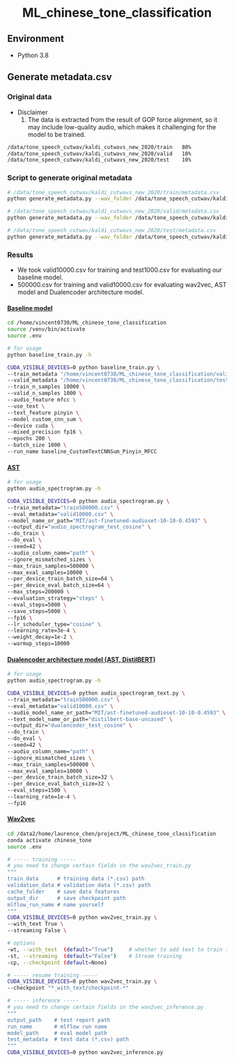 <div align="center">

# ML_chinese_tone_classification

</div>

## Environment

- Python 3.8

## Generate metadata.csv

### Original data

- Disclaimer
  1. The data is extracted from the result of GOP force alignment, so it may include low-quality audio, which makes it challenging for the model to be trained.

```txt
/data/tone_speech_cutwav/kaldi_cutwavs_new_2020/train   80%
/data/tone_speech_cutwav/kaldi_cutwavs_new_2020/valid   10%
/data/tone_speech_cutwav/kaldi_cutwavs_new_2020/test    10%
```

### Script to generate original metadata

```bash
# /data/tone_speech_cutwav/kaldi_cutwavs_new_2020/train/metadata.csv
python generate_metadata.py --wav_folder /data/tone_speech_cutwav/kaldi_cutwavs_new_2020/train

# /data/tone_speech_cutwav/kaldi_cutwavs_new_2020/valid/metadata.csv
python generate_metadata.py --wav_folder /data/tone_speech_cutwav/kaldi_cutwavs_new_2020/valid

# /data/tone_speech_cutwav/kaldi_cutwavs_new_2020/test/metadata.csv
python generate_metadata.py --wav_folder /data/tone_speech_cutwav/kaldi_cutwavs_new_2020/test
```

### Results

- We took valid10000.csv for training and test1000.csv for evaluating our baseline model.
- 500000.csv for training and valid10000.csv for evaluating wav2vec, AST model and Dualencoder architecture model.

#### [Baseline model](https://hackmd.io/GY1_3W40QFasiUTkheJ-3g?view#Baseline-Model-Comparison)

```bash
cd /home/vincent0730/ML_chinese_tone_classification
source /venv/bin/activate
source .env

# for usage
python baseline_train.py -h

CUDA_VISIBLE_DEVICES=0 python baseline_train.py \
--train_metadata "/home/vincent0730/ML_chinese_tone_classification/valid10000.csv" \
--valid_metadata "/home/vincent0730/ML_chinese_tone_classification/test1000.csv" \
--train_n_samples 10000 \
--valid_n_samples 1000 \
--audio_feature mfcc \
--use_text \
--text_feature pinyin \
--model custom_cnn_sum \
--device cuda \
--mixed_precision fp16 \
--epochs 200 \
--batch_size 1000 \
--run_name baseline_CustomTextCNNSum_Pinyin_MFCC
```

#### [AST](https://hackmd.io/GY1_3W40QFasiUTkheJ-3g?view#Audio-spectrogram)

```bash
# for usage
python audio_spectrogram.py -h

CUDA_VISIBLE_DEVICES=0 python audio_spectrogram.py \
--train_metadata="train500000.csv" \
--eval_metadata="valid10000.csv" \
--model_name_or_path="MIT/ast-finetuned-audioset-10-10-0.4593" \
--output_dir="audio_spectrogram_test_cosine" \
--do_train \
--do_eval \
--seed=42 \
--audio_column_name="path" \
--ignore_mismatched_sizes \
--max_train_samples=500000 \
--max_eval_samples=10000 \
--per_device_train_batch_size=64 \
--per_device_eval_batch_size=64 \
--max_steps=200000 \
--evaluation_strategy="steps" \
--eval_steps=5000 \
--save_steps=5000 \
--fp16 \
--lr_scheduler_type="cosine" \
--learning_rate=3e-4 \
--weight_decay=1e-2 \
--warmup_steps=10000
```

#### [Dualencoder architecture model (AST, DistilBERT)](https://hackmd.io/GY1_3W40QFasiUTkheJ-3g?view#DualEncoder-AST--DistilBERT)

```bash
# for usage
python audio_spectrogram.py -h

CUDA_VISIBLE_DEVICES=0 python audio_spectrogram_text.py \
--train_metadata="train500000.csv" \
--eval_metadata="valid10000.csv" \
--audio_model_name_or_path="MIT/ast-finetuned-audioset-10-10-0.4593" \
--text_model_name_or_path="distilbert-base-uncased" \
--output_dir="dualencoder_test_cosine" \
--do_train \
--do_eval \
--seed=42 \
--audio_column_name="path" \
--ignore_mismatched_sizes \
--max_train_samples=500000 \
--max_eval_samples=10000 \
--per_device_train_batch_size=32 \
--per_device_eval_batch_size=32 \
--eval_steps=1500 \
--learning_rate=1e-4 \
--fp16
```

#### [Wav2vec](https://hackmd.io/Gy-8tHoBQwK1I9VwKlbNow#Model-Comparison)

```bash
cd /data2/home/laurence_chen/project/ML_chinese_tone_classification
conda activate chinese_tone
source .env

# ----- training -----
# you need to change certain fields in the wav2vec_train.py
"""
train_data      # training data (*.csv) path
validation_data # validation data (*.csv) path
cache_folder    # save data features
output_dir      # save checkpoint path
mlflow_run_name # name yourself
"""
CUDA_VISIBLE_DEVICES=0 python wav2vec_train.py \
--with_text True \
--streaming False \

# options
-wt, --with_text  (default="True")     # whether to add text to train together
-st, --streaming  (default="False")    # Stream training
-cp, --checkpoint (default=None)

# ----- resume training -----
CUDA_VISIBLE_DEVICES=0 python wav2vec_train.py \
--checkpoint "*_with_text/checkpoint-*"

# ----- inference -----
# you need to change certain fields in the wav2vec_inference.py
"""
output_path    # test report path
run_name       # mlflow run name
model_path     # eval model path
test_metadata  # test data (*.csv) path
"""
CUDA_VISIBLE_DEVICES=0 python wav2vec_inference.py
```

